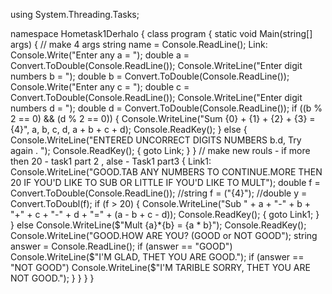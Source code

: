 using System.Threading.Tasks;

namespace Hometask1Derhalo
{
    class program
    {
        static void Main(string[] args)
        {
            // make 4 args
            string name = Console.ReadLine();
        Link:
            Console.Write("Enter any a = ");
            double a = Convert.ToDouble(Console.ReadLine());
            Console.WriteLine("Enter digit numbers b = ");
            double b = Convert.ToDouble(Console.ReadLine());
            Console.Write("Enter any c = ");
            double c = Convert.ToDouble(Console.ReadLine());
            Console.WriteLine("Enter digit numbers d = ");
            double d = Convert.ToDouble(Console.ReadLine());
            if ((b % 2 == 0) && (d % 2 == 0))
            {
                Console.WriteLine("Sum {0} + {1} + {2} + {3} = {4}", a, b, c, d, a + b + c + d);
                Console.ReadKey();
            }
            else
            {
                Console.WriteLine("ENTERED UNCORRECT DIGITS NUMBERS b.d, Try again . ");
                Console.ReadKey();
                {
                    goto Link;
                }
            }
            // make new rouls - if more then 20 - task1 part 2 , alse - Task1 part3
            {
            Link1:
                Console.WriteLine("GOOD.TAB ANY NUMBERS TO CONTINUE.MORE THEN 20 IF YOU'D LIKE TO SUB OR LITTLE IF YOU'D LIKE TO MULT");
                double f = Convert.ToDouble(Console.ReadLine());
                //string f = ("{4}");
                //double y = Convert.ToDoubl(f);
                if (f > 20)
                {
                    Console.WriteLine("Sub " + a + "-" + b + "+" + c + "-" + d + "=" + (a - b + c - d));
                    Console.ReadKey();
                    {
                        goto Link1;
                    }
                }
                else
                    Console.WriteLine($"Mult {a}*{b} = {a * b}");
                Console.ReadKey();
                Console.WriteLine("GOOD.HOW ARE YOU? (GOOD or NOT GOOD");
                string answer = Console.ReadLine();
                if (answer == "GOOD")
                    Console.WriteLine($"I'M GLAD, THET YOU ARE GOOD.");
                if (answer == "NOT GOOD")
                    Console.WriteLine($"I'M TARIBLE SORRY, THET YOU ARE NOT GOOD.");
                }
            }
        }
    }
